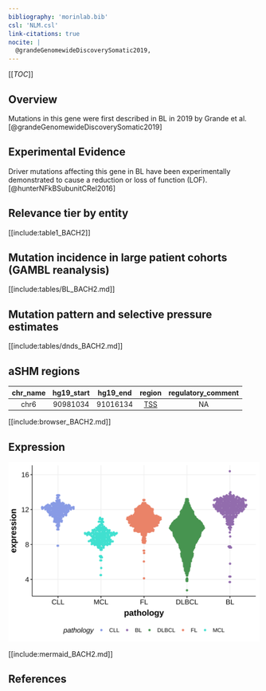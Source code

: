 ```yaml
---
bibliography: 'morinlab.bib'
csl: 'NLM.csl'
link-citations: true
nocite: |
  @grandeGenomewideDiscoverySomatic2019, 
---
```

[[_TOC_]]

## Overview

Mutations in this gene were first described in BL in 2019 by Grande et al.[@grandeGenomewideDiscoverySomatic2019]


## Experimental Evidence

Driver mutations affecting this gene in BL have been experimentally demonstrated to cause a reduction or loss of function (LOF).[@hunterNFkBSubunitCRel2016]

## Relevance tier by entity

[[include:table1_BACH2]]

## Mutation incidence in large patient cohorts (GAMBL reanalysis)

[[include:tables/BL_BACH2.md]]

## Mutation pattern and selective pressure estimates

[[include:tables/dnds_BACH2.md]]

## aSHM regions

|chr_name|hg19_start|hg19_end|region|regulatory_comment|
|:--------:|:----------:|:--------:|:--------:|:------------------:|
|chr6    |90981034  |91016134|[TSS](https://genome.ucsc.edu/s/rdmorin/GAMBL%20hg19?position=chr6%3A90981034%2D91016134)|NA                |


[[include:browser_BACH2.md]]

## Expression
![](images/gene_expression/BACH2_by_pathology.svg)

[[include:mermaid_BACH2.md]]

## References


<!-- ORIGIN: grandeGenomewideDiscoverySomatic2019 -->
<!-- BL: grandeGenomewideDiscoverySomatic2019 -->

